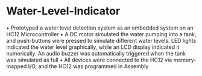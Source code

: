 # Water-Level-Indicator

• Prototyped a water level detection system as an embedded system on an HC12 Microcontroller
• A DC motor simulated the water pumping into a tank, and push-buttons were pressed to simulate different water levels. LED
lights indicated the water level graphically, while an LCD display indicated it numerically. An audio buzzer was automatically
triggered when the tank was simulated as full
• All devices were connected to the HC12 via memory-mapped I/O, and the HC12 was programmed in Assembly
